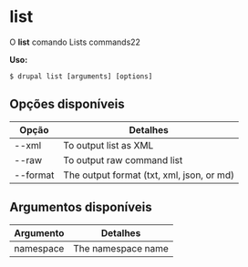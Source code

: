 # list
O **list** comando Lists commands22

**Uso:**
```
$ drupal list [arguments] [options] 
```

## Opções disponíveis
Opção | Detalhes
-------|-------------
--xml | To output list as XML
--raw | To output raw command list
--format | The output format (txt, xml, json, or md)

## Argumentos disponíveis
Argumento | Detalhes
---------|-------------
namespace | The namespace name
